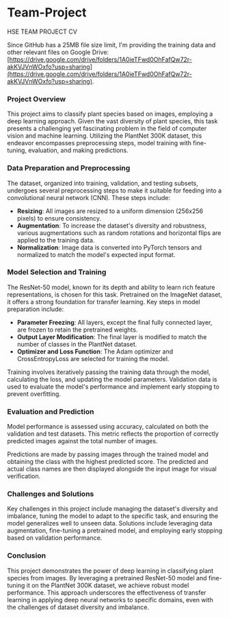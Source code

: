 # Team-Project
HSE TEAM PROJECT CV

Since GitHub has a 25MB file size limit, I'm providing the training data and other relevant files on Google Drive: [https://drive.google.com/drive/folders/1A0ieTFwd0OhFafQw72r-akKVJVnWOxfo?usp=sharing](https://drive.google.com/drive/folders/1A0ieTFwd0OhFafQw72r-akKVJVnWOxfo?usp=sharing).

### Project Overview

This project aims to classify plant species based on images, employing a deep learning approach. Given the vast diversity of plant species, this task presents a challenging yet fascinating problem in the field of computer vision and machine learning. Utilizing the PlantNet 300K dataset, this endeavor encompasses preprocessing steps, model training with fine-tuning, evaluation, and making predictions.

### Data Preparation and Preprocessing

The dataset, organized into training, validation, and testing subsets, undergoes several preprocessing steps to make it suitable for feeding into a convolutional neural network (CNN). These steps include:

- **Resizing**: All images are resized to a uniform dimension (256x256 pixels) to ensure consistency.
- **Augmentation**: To increase the dataset's diversity and robustness, various augmentations such as random rotations and horizontal flips are applied to the training data.
- **Normalization**: Image data is converted into PyTorch tensors and normalized to match the model's expected input format.

### Model Selection and Training

The ResNet-50 model, known for its depth and ability to learn rich feature representations, is chosen for this task. Pretrained on the ImageNet dataset, it offers a strong foundation for transfer learning. Key steps in model preparation include:

- **Parameter Freezing**: All layers, except the final fully connected layer, are frozen to retain the pretrained weights.
- **Output Layer Modification**: The final layer is modified to match the number of classes in the PlantNet dataset.
- **Optimizer and Loss Function**: The Adam optimizer and CrossEntropyLoss are selected for training the model.

Training involves iteratively passing the training data through the model, calculating the loss, and updating the model parameters. Validation data is used to evaluate the model's performance and implement early stopping to prevent overfitting.

### Evaluation and Prediction

Model performance is assessed using accuracy, calculated on both the validation and test datasets. This metric reflects the proportion of correctly predicted images against the total number of images.

Predictions are made by passing images through the trained model and obtaining the class with the highest predicted score. The predicted and actual class names are then displayed alongside the input image for visual verification.

### Challenges and Solutions

Key challenges in this project include managing the dataset's diversity and imbalance, tuning the model to adapt to the specific task, and ensuring the model generalizes well to unseen data. Solutions include leveraging data augmentation, fine-tuning a pretrained model, and employing early stopping based on validation performance.

### Conclusion

This project demonstrates the power of deep learning in classifying plant species from images. By leveraging a pretrained ResNet-50 model and fine-tuning it on the PlantNet 300K dataset, we achieve robust model performance. This approach underscores the effectiveness of transfer learning in applying deep neural networks to specific domains, even with the challenges of dataset diversity and imbalance.


